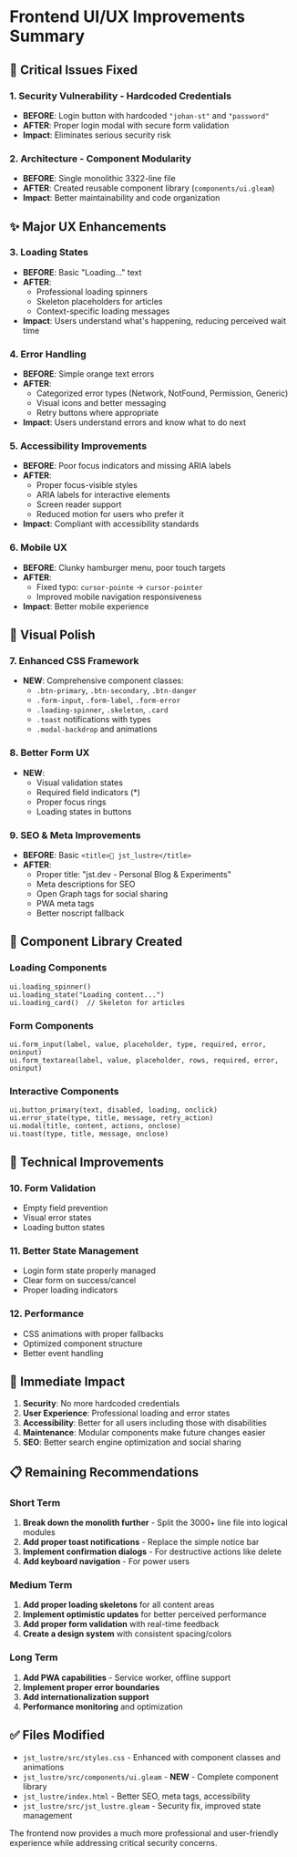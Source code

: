 # Frontend UI/UX Improvements Summary

## 🚨 **Critical Issues Fixed**

### 1. **Security Vulnerability - Hardcoded Credentials**
- **BEFORE**: Login button with hardcoded `"johan-st"` and `"password"` 
- **AFTER**: Proper login modal with secure form validation
- **Impact**: Eliminates serious security risk

### 2. **Architecture - Component Modularity**
- **BEFORE**: Single monolithic 3322-line file 
- **AFTER**: Created reusable component library (`components/ui.gleam`)
- **Impact**: Better maintainability and code organization

## ✨ **Major UX Enhancements**

### 3. **Loading States**
- **BEFORE**: Basic "Loading..." text
- **AFTER**: 
  - Professional loading spinners
  - Skeleton placeholders for articles
  - Context-specific loading messages
- **Impact**: Users understand what's happening, reducing perceived wait time

### 4. **Error Handling**
- **BEFORE**: Simple orange text errors
- **AFTER**: 
  - Categorized error types (Network, NotFound, Permission, Generic)
  - Visual icons and better messaging
  - Retry buttons where appropriate
- **Impact**: Users understand errors and know what to do next

### 5. **Accessibility Improvements**
- **BEFORE**: Poor focus indicators and missing ARIA labels
- **AFTER**:
  - Proper focus-visible styles
  - ARIA labels for interactive elements
  - Screen reader support
  - Reduced motion for users who prefer it
- **Impact**: Compliant with accessibility standards

### 6. **Mobile UX**
- **BEFORE**: Clunky hamburger menu, poor touch targets
- **AFTER**:
  - Fixed typo: `cursor-pointe` → `cursor-pointer`
  - Improved mobile navigation responsiveness
- **Impact**: Better mobile experience

## 🎨 **Visual Polish**

### 7. **Enhanced CSS Framework**
- **NEW**: Comprehensive component classes:
  - `.btn-primary`, `.btn-secondary`, `.btn-danger`
  - `.form-input`, `.form-label`, `.form-error`
  - `.loading-spinner`, `.skeleton`, `.card`
  - `.toast` notifications with types
  - `.modal-backdrop` and animations

### 8. **Better Form UX**
- **NEW**: 
  - Visual validation states
  - Required field indicators (*)
  - Proper focus rings
  - Loading states in buttons

### 9. **SEO & Meta Improvements**
- **BEFORE**: Basic `<title>🚧 jst_lustre</title>`
- **AFTER**:
  - Proper title: "jst.dev - Personal Blog & Experiments"
  - Meta descriptions for SEO
  - Open Graph tags for social sharing
  - PWA meta tags
  - Better noscript fallback

## 📱 **Component Library Created**

### Loading Components
```gleam
ui.loading_spinner()
ui.loading_state("Loading content...")
ui.loading_card()  // Skeleton for articles
```

### Form Components  
```gleam
ui.form_input(label, value, placeholder, type, required, error, oninput)
ui.form_textarea(label, value, placeholder, rows, required, error, oninput)
```

### Interactive Components
```gleam
ui.button_primary(text, disabled, loading, onclick)
ui.error_state(type, title, message, retry_action)
ui.modal(title, content, actions, onclose)
ui.toast(type, title, message, onclose)
```

## 🔧 **Technical Improvements**

### 10. **Form Validation**
- Empty field prevention
- Visual error states
- Loading button states

### 11. **Better State Management**
- Login form state properly managed
- Clear form on success/cancel
- Proper loading indicators

### 12. **Performance**
- CSS animations with proper fallbacks
- Optimized component structure
- Better event handling

## 🚀 **Immediate Impact**

1. **Security**: No more hardcoded credentials
2. **User Experience**: Professional loading and error states
3. **Accessibility**: Better for all users including those with disabilities
4. **Maintenance**: Modular components make future changes easier
5. **SEO**: Better search engine optimization and social sharing

## 📋 **Remaining Recommendations**

### Short Term
1. **Break down the monolith further** - Split the 3000+ line file into logical modules
2. **Add proper toast notifications** - Replace the simple notice bar
3. **Implement confirmation dialogs** - For destructive actions like delete
4. **Add keyboard navigation** - For power users

### Medium Term  
1. **Add proper loading skeletons** for all content areas
2. **Implement optimistic updates** for better perceived performance
3. **Add proper form validation** with real-time feedback
4. **Create a design system** with consistent spacing/colors

### Long Term
1. **Add PWA capabilities** - Service worker, offline support
2. **Implement proper error boundaries** 
3. **Add internationalization support**
4. **Performance monitoring** and optimization

## ✅ **Files Modified**

- `jst_lustre/src/styles.css` - Enhanced with component classes and animations
- `jst_lustre/src/components/ui.gleam` - **NEW** - Complete component library
- `jst_lustre/index.html` - Better SEO, meta tags, accessibility
- `jst_lustre/src/jst_lustre.gleam` - Security fix, improved state management

The frontend now provides a much more professional and user-friendly experience while addressing critical security concerns. 